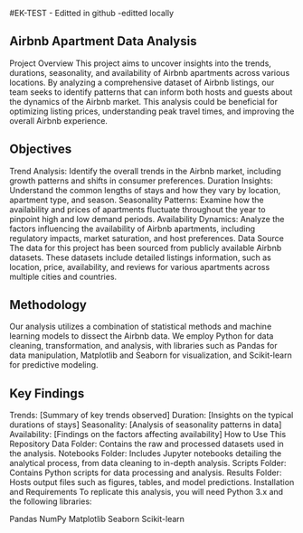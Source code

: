 #EK-TEST - Editted in github -editted locally

## Airbnb Apartment Data Analysis
Project Overview
This project aims to uncover insights into the trends, durations, seasonality, and availability of Airbnb apartments across various locations. By analyzing a comprehensive dataset of Airbnb listings, our team seeks to identify patterns that can inform both hosts and guests about the dynamics of the Airbnb market. This analysis could be beneficial for optimizing listing prices, understanding peak travel times, and improving the overall Airbnb experience.

## Objectives
Trend Analysis: Identify the overall trends in the Airbnb market, including growth patterns and shifts in consumer preferences.
Duration Insights: Understand the common lengths of stays and how they vary by location, apartment type, and season.
Seasonality Patterns: Examine how the availability and prices of apartments fluctuate throughout the year to pinpoint high and low demand periods.
Availability Dynamics: Analyze the factors influencing the availability of Airbnb apartments, including regulatory impacts, market saturation, and host preferences.
Data Source
The data for this project has been sourced from publicly available Airbnb datasets. These datasets include detailed listings information, such as location, price, availability, and reviews for various apartments across multiple cities and countries.

## Methodology
Our analysis utilizes a combination of statistical methods and machine learning models to dissect the Airbnb data. We employ Python for data cleaning, transformation, and analysis, with libraries such as Pandas for data manipulation, Matplotlib and Seaborn for visualization, and Scikit-learn for predictive modeling.

## Key Findings
Trends: [Summary of key trends observed]
Duration: [Insights on the typical durations of stays]
Seasonality: [Analysis of seasonality patterns in data]
Availability: [Findings on the factors affecting availability]
How to Use This Repository
Data Folder: Contains the raw and processed datasets used in the analysis.
Notebooks Folder: Includes Jupyter notebooks detailing the analytical process, from data cleaning to in-depth analysis.
Scripts Folder: Contains Python scripts for data processing and analysis.
Results Folder: Hosts output files such as figures, tables, and model predictions.
Installation and Requirements
To replicate this analysis, you will need Python 3.x and the following libraries:

Pandas
NumPy
Matplotlib
Seaborn
Scikit-learn
